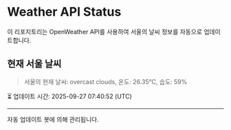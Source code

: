 
# Weather API Status

이 리포지토리는 OpenWeather API를 사용하여 서울의 날씨 정보를 자동으로 업데이트합니다.

## 현재 서울 날씨
> 서울의 현재 날씨: overcast clouds, 온도: 26.35°C, 습도: 59%

⏳ 업데이트 시간: 2025-09-27 07:40:52 (UTC)

---
자동 업데이트 봇에 의해 관리됩니다.
